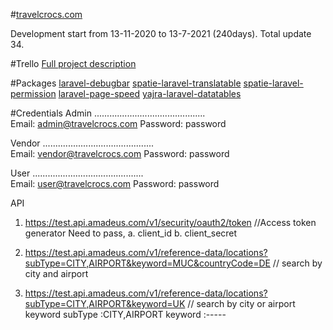 #[travelcrocs.com](https://travelcrocs.com)

Development start from 13-11-2020 to 13-7-2021 (240days). Total update 34. 

#Trello 
[Full project description](https://trello.com/b/rPjuu69o/travelcrocscom)

#Packages 
[laravel-debugbar](https://github.com/barryvdh/laravel-debugbar)
[spatie-laravel-translatable](https://github.com/spatie/laravel-translatable)
[spatie-laravel-permission](https://spatie.be/docs/laravel-permission/v3/installation-laravel)
[laravel-page-speed](https://github.com/renatomarinho/laravel-page-speed)
[yajra-laravel-datatables](https://github.com/yajra/laravel-datatables)




#Credentials
Admin
............................................\
Email: admin@travelcrocs.com
Password: password

Vendor
............................................\
Email: vendor@travelcrocs.com
Password: password

User
............................................\
Email: user@travelcrocs.com
Password: password


API
1. https://test.api.amadeus.com/v1/security/oauth2/token    //Access token generator
    Need to pass,
        a. client_id
        b. client_secret
        
2. https://test.api.amadeus.com/v1/reference-data/locations?subType=CITY,AIRPORT&keyword=MUC&countryCode=DE // search by city and airport        
2. https://test.api.amadeus.com/v1/reference-data/locations?subType=CITY,AIRPORT&keyword=UK // search by city or airport keyword 
        subType :CITY,AIRPORT 
        keyword :----- 
